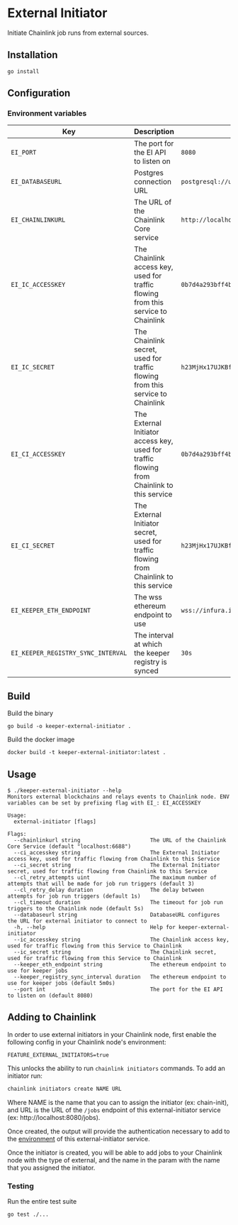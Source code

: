 # External Initiator

Initiate Chainlink job runs from external sources.

## Installation

`go install`

## Configuration

### Environment variables

| Key                                | Description                                                                                | Example                                                            |
| ---------------------------------- | ------------------------------------------------------------------------------------------ | ------------------------------------------------------------------ |
| `EI_PORT`                          | The port for the EI API to listen on                                                       | `8080`                                                             |
| `EI_DATABASEURL`                   | Postgres connection URL                                                                    | `postgresql://user:pass@localhost:5432/ei`                         |
| `EI_CHAINLINKURL`                  | The URL of the Chainlink Core service                                                      | `http://localhost:6688`                                            |
| `EI_IC_ACCESSKEY`                  | The Chainlink access key, used for traffic flowing from this service to Chainlink          | `0b7d4a293bff4baf8de852bfa1f1f78a`                                 |
| `EI_IC_SECRET`                     | The Chainlink secret, used for traffic flowing from this service to Chainlink              | `h23MjHx17UJKBf3b0MWNI2P/UPh3c3O7/j8ivKCBhvcWH3H+xso4Gehny/lgpAht` |
| `EI_CI_ACCESSKEY`                  | The External Initiator access key, used for traffic flowing from Chainlink to this service | `0b7d4a293bff4baf8de852bfa1f1f78a`                                 |
| `EI_CI_SECRET`                     | The External Initiator secret, used for traffic flowing from Chainlink to this service     | `h23MjHx17UJKBf3b0MWNI2P/UPh3c3O7/j8ivKCBhvcWH3H+xso4Gehny/lgpAht` |
| `EI_KEEPER_ETH_ENDPOINT`           | The wss ethereum endpoint to use                                                           | `wss://infura.io/ws/v3/<your key>`                                 |
| `EI_KEEPER_REGISTRY_SYNC_INTERVAL` | The interval at which the keeper registry is synced                                        | `30s`                                                              |

## Build

Build the binary
```
go build -o keeper-external-initiator .
```

Build the docker image
```
docker build -t keeper-external-initiator:latest .
```

## Usage

```
$ ./keeper-external-initiator --help
Monitors external blockchains and relays events to Chainlink node. ENV variables can be set by prefixing flag with EI_: EI_ACCESSKEY

Usage:
  external-initiator [flags]

Flags:
  --chainlinkurl string                      The URL of the Chainlink Core Service (default "localhost:6688")
  --ci_accesskey string                      The External Initiator access key, used for traffic flowing from Chainlink to this Service
  --ci_secret string                         The External Initiator secret, used for traffic flowing from Chainlink to this Service
  --cl_retry_attempts uint                   The maximum number of attempts that will be made for job run triggers (default 3)
  --cl_retry_delay duration                  The delay between attempts for job run triggers (default 1s)
  --cl_timeout duration                      The timeout for job run triggers to the Chainlink node (default 5s)
  --databaseurl string                       DatabaseURL configures the URL for external initiator to connect to
  -h, --help                                 Help for keeper-external-initiator
  --ic_accesskey string                      The Chainlink access key, used for traffic flowing from this Service to Chainlink
  --ic_secret string                         The Chainlink secret, used for traffic flowing from this Service to Chainlink
  --keeper_eth_endpoint string               The ethereum endpoint to use for keeper jobs
  --keeper_registry_sync_interval duration   The ethereum endpoint to use for keeper jobs (default 5m0s)
  --port int                                 The port for the EI API to listen on (default 8080)
```

## Adding to Chainlink

In order to use external initiators in your Chainlink node, first enable the following config in your Chainlink node's environment:

```
FEATURE_EXTERNAL_INITIATORS=true
```

This unlocks the ability to run `chainlink initiators` commands. To add an initiator run:

```bash
chainlink initiators create NAME URL
```

Where NAME is the name that you can to assign the initiator (ex: chain-init), and URL is the URL of the `/jobs` endpoint of this external-initiator service (ex: http://localhost:8080/jobs).

Once created, the output will provide the authentication necessary to add to the [environment](#environment-variables) of this external-initiator service.

Once the initiator is created, you will be able to add jobs to your Chainlink node with the type of external, and the name in the param with the name that you assigned the initiator.

### Testing

Run the entire test suite
```
go test ./...
```

